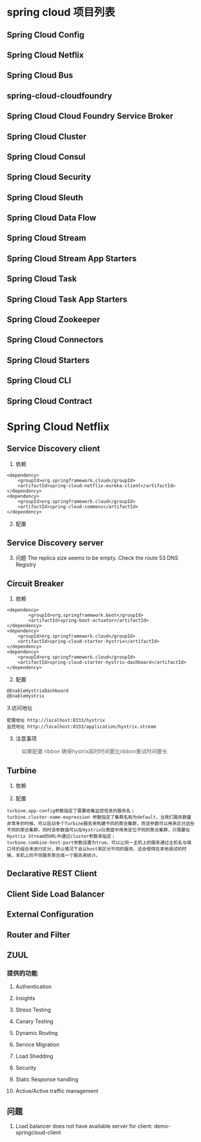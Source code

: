 # spring cloud 项目列表
##  Spring Cloud Config
##  Spring Cloud Netflix
##  Spring Cloud Bus
##  spring-cloud-cloudfoundry
##  Spring Cloud Cloud Foundry Service Broker
##  Spring Cloud Cluster
##  Spring Cloud Consul
##  Spring Cloud Security
##  Spring Cloud Sleuth
##  Spring Cloud Data Flow
##  Spring Cloud Stream
##  Spring Cloud Stream App Starters
##  Spring Cloud Task
##  Spring Cloud Task App Starters
##  Spring Cloud Zookeeper
##  Spring Cloud Connectors
##  Spring Cloud Starters
##  Spring Cloud CLI
##  Spring Cloud Contract

#   Spring Cloud Netflix
##  Service Discovery client
1.  依赖
```
<dependency>
    <groupId>org.springframework.cloud</groupId>
    <artifactId>spring-cloud-netflix-eureka-client</artifactId>
</dependency>
<dependency>
    <groupId>org.springframework.cloud</groupId>
    <artifactId>spring-cloud-commons</artifactId>
</dependency>
```
2.  配置

##  Service Discovery server

3.  问题
The replica size seems to be empty. Check the route 53 DNS Registry
>
##  Circuit Breaker
1.  依赖
```
<dependency>
        <groupId>org.springframework.boot</groupId>
        <artifactId>spring-boot-actuator</artifactId>
</dependency>
<dependency>
    <groupId>org.springframework.cloud</groupId>
    <artifactId>spring-cloud-starter-hystrix</artifactId>
</dependency>
<dependency>
    <groupId>org.springframework.cloud</groupId>
    <artifactId>spring-cloud-starter-hystrix-dashboard</artifactId>
</dependency>
```
2.  配置
```
@EnableHystrixDashboard
@EnableHystrix
```
3.访问地址
```
配置地址 http://localhost:8333/hystrix
监控地址 http://localhost:8333/application/hystrix.stream
```
3.  注意事项
>   如果配置 ribbon 确保hystrix超时时间要比ribbon重试时间要长

##  Turbine
1.  依赖

2.  配置
```
turbine.app-config参数指定了需要收集监控信息的服务名；
turbine.cluster-name-expression 参数指定了集群名称为default，当我们服务数量非常多的时候，可以启动多个Turbine服务来构建不同的聚合集群，而该参数可以用来区分这些不同的聚合集群，同时该参数值可以在Hystrix仪表盘中用来定位不同的聚合集群，只需要在Hystrix Stream的URL中通过cluster参数来指定；
turbine.combine-host-port参数设置为true，可以让同一主机上的服务通过主机名与端口号的组合来进行区分，默认情况下会以host来区分不同的服务，这会使得在本地调试的时候，本机上的不同服务聚合成一个服务来统计。
```
##  Declarative REST Client
##  Client Side Load Balancer
##  External Configuration
##  Router and Filter
##  ZUUL

### 提供的功能
1.  Authentication

2.  Insights

3.  Stress Testing

4.  Canary Testing

5.  Dynamic Routing

6.  Service Migration

7.  Load Shedding

8.  Security

9.  Static Response handling

10. Active/Active traffic management




##  问题
1.  Load balancer does not have available server for client: demo-springcloud-client

